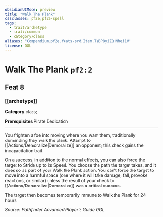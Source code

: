 ```yaml
---
obsidianUIMode: preview
title: "Walk The Plank"
cssclasses: pf2e,pf2e-spell
tags:
  - trait/archetype
  - trait/common
  - category/class
aliases: "Compendium.pf2e.feats-srd.Item.TzBP8yiZQHNhei1V"
license: OGL
---
```

# Walk The Plank `pf2:2`
## Feat 8
### [[archetype]]

**Category** class; 



**Prerequisites** Pirate Dedication
* * *
You frighten a foe into moving where you want them, traditionally demanding they walk the plank. Attempt to [[Actions/Demoralize|Demoralize]] an opponent; this check gains the incapacitation trait.

On a success, in addition to the normal effects, you can also force the target to Stride up to its Speed. You choose the path the target takes, and it does so as part of your Walk the Plank action. You can't force the target to move into a harmful space (one where it will take damage, fall, provoke reactions, or similar) unless the result of your check to [[Actions/Demoralize|Demoralize]] was a critical success.

The target then becomes temporarily immune to Walk the Plank for 24 hours.

*Source: Pathfinder Advanced Player's Guide*
*OGL*